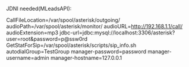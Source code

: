 JDNI needed(MLeadsAPI):

CallFileLocation=/var/spool/asterisk/outgoing/
audioPath=/var/spool/asterisk/monitor/
audioURL=http://192.168.1.1/call/
audioExtension=mp3
jdbc-url=jdbc:mysql://localhost:3306/asterisk?user=root&password=p@ssw0rd
GetStatForSip=/var/spool/asterisk/scripts/sip_info.sh
autodialGroup=TestGroup
manager-password=password
manager-username=admin
manager-hostname=127.0.0.1
